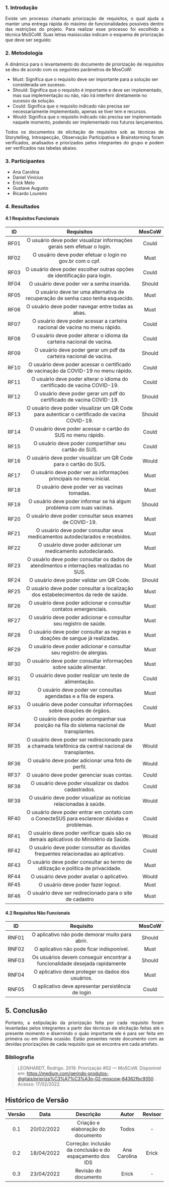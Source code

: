 ### 1. Introdução

<p style="text-align: justify;"> Existe um processo chamado priorização de requisitos, o qual ajuda a manter uma entrega rápida do máximo de funcionalidades possíveis dentro das restrições do projeto. Para realizar esse processo foi escolhido a técnica MoSCoW. Suas letras maiúsculas indicam o esquema de priorização que deve ser seguido: </p>

### 2. Metodologia

<p style="text-align: justify;"> A dinâmica para o levantamento do documento de priorização de requisitos se deu de acordo com os seguintes parâmetros de MosCoW: </p>

- Must: Significa que o requisito deve ser importante para a solução ser considerada um sucesso.
- Should: Significa que o requisito é importante e deve ser implementado, mas sua implementação ou não, não irá interferir diretamente no sucesso da solução.
- Could: Significa que o requisito indicado não precisa ser necessariamente implementado, apenas se tiver tem e recursos.
- Would: Significa que o requisito indicado não precisa ser implementado naquele momento, podendo ser implementado nos futuros lançamentos.

<p style="text-align: justify;"> Todos os documentos de elicitação de requisitos sob as técnicas de Storytelling, Introspecção, Observação Participativa e Brainstorming foram verificados, analisados e priorizados pelos integrantes do grupo e podem ser verificados nas tabelas abaixo. </p>

### 3. Participantes

- Ana Carolina
- Daniel Vinícius
- Erick Melo
- Gustave Augusto
- Ricardo Loureiro

### 4. Resultados

#### 4.1 Requisitos Funcionais

| ID    | Requisitos                                                                                            | MosCoW |
| :-----: | :-----------------------------------------------------------------------------------------------------: | :----: |
| RF01 | O usuário deve poder visualizar informações gerais sem efetuar o login.                               | Could  |
| RF02 | O usuário deve poder efetuar o login no gov.br com o cpf.                                              |  Must  |
| RF03 | O usuário deve poder escolher outras opções de identificação para login.                              | Could  |
| RF04 | O usuário deve poder ver a senha inserida.                                                            | Should |
| RF05 | O usuário deve ter uma alternativa de recuperação de senha caso tenha esquecido.                      |  Must  |
| RF06 | O usuário deve poder navegar entre todas as abas.                                                     |  Must  |
| RF07 | O usuário deve poder acessar a carteira nacional de vacina no menu rápido.                            | Could  |
| RF08 | O usuário deve poder alterar o idioma da carteira nacional de vacina.                                 | Could  |
| RF09 | O usuário deve poder gerar um pdf da carteira nacional de vacina.                                     | Should |
| RF10 | O usuário deve poder acessar o certificado de vacinação da COVID-19 no menu rápido.                   | Could  |
| RF11 | O usuário deve poder alterar o idioma do certificado de vacina COVID-19.                              | Could  |
| RF12 | O usuário deve poder gerar um pdf do certificado de vacina COVID-19.                                  | Should |
| RF13 | O usuário deve poder visualizar um QR Code para autenticar o certificado de vacina COVID-19.          | Should |
| RF14 | O usuário deve poder acessar o cartão do SUS no menu rápido.                                          | Could  |
| RF15 | O usuário deve poder compartilhar seu cartão do SUS.                                                  | Could  |
| RF16 | O usuário deve poder visualizar um QR Code para o cartão do SUS.                                      | Would  |
| RF17 | O usuário deve poder ver as informações principais no menu inicial.                                   |  Must  |
| RF18 | O usuário deve poder ver as vacinas tomadas.                                                          |  Must  |
| RF19 | O usuário deve poder informar se há algum problema com suas vacinas.                                  | Should |
| RF20 | O usuário deve poder consultar seus exames de COVID-19.                                               |  Must  |
| RF21 | O usuário deve poder consultar seus medicamentos autodeclarados e recebidos.                          |  Must  |
| RF22 | O usuário deve poder adicionar um medicamento autodeclarado.                                          |  Must  |
| RF23 | O usuário deve poder consultar os dados de atendimentos e internações realizadas no SUS.              |  Must  |
| RF24 | O usuário deve poder validar um QR Code.                                                              | Should |
| RF25 | O usuário deve poder consultar a localização dos estabelecimentos da rede de saúde.                   |  Must  |
| RF26 | O usuário deve poder adicionar e consultar contatos emergenciais.                                     |  Must  |
| RF27 | O usuário deve poder adicionar e consultar seu registro de saúde.                                     |  Must  |
| RF28 | O usuário deve poder consultar as regras e doações de sangue já realizadas.                           |  Must  |
| RF29 | O usuário deve poder adicionar e consultar seu registro de alergias.                                  |  Must  |
| RF30 | O usuário deve poder consultar informações sobre saúde alimentar.                                     |  Must  |
| RF31 | O usuário deve poder realizar um teste de alimentação.                                                | Could  |
| RF32 | O usuário deve poder ver consultas agendadas e a fila de espera.                                      |  Must  |
| RF33 | O usuário deve poder consultar informações sobre doações de órgãos.                                   | Could  |
| RF34 | O usuário deve poder acompanhar sua posição na fila do sistema nacional de transplantes.              |  Must  |
| RF35 | O usuário deve poder ser redirecionado para a chamada telefônica da central nacional de transplantes. | Would  |
| RF36 | O usuário deve poder adicionar uma foto de perfil.                                                    | Would  |
| RF37 | O usuário deve poder gerenciar suas contas.                                                           | Could  |
| RF38 | O usuário deve poder visualizar os dados cadastrados.                                                 | Could  |
| RF39 | O usuário deve poder visualizar as notícias relacionadas à saúde.                                     | Would  |
| RF40 | O usuário deve poder entrar em contato com o ConecteSUS para esclarecer dúvidas e problemas.          | Could  |
| RF41 | O usuário deve poder verificar quais são os demais aplicativos do Ministério da Saúde.                | Would  |
| RF42 | O usuário deve poder consultar as duvidas frequentes relacionadas ao aplicativo.                      | Could  |
| RF43 | O usuário deve poder consultar ao termo de utilização e política de privacidade.                      |  Must  |
| RF44 | O usuário deve poder avaliar o aplicativo.                                                            | Would  |
| RF45 | O usuário deve poder fazer logout.                                                                    |  Must  |
| RF46 | O usuário deve ser redirecionado para o site de cadastro                                              |  Must  |

#### 4.2 Requisitos Não Funcionais

| ID     | Requisito                                                                   | MosCoW |
| :------: | :---------------------------------------------------------------------------: | :----: |
| RNF01 | O aplicativo não pode demorar muito para abrir.                             | Should |
| RNF02 | O aplicativo não pode ficar indisponível.                                   |  Must  |
| RNF03 | Os usuários devem conseguir encontrar a funcionalidade desejada rapidamente | Should |
| RNF04 | O aplicativo deve proteger os dados dos usuários.                           |  Must  |
| RNF05 | O aplicativo deve apresentar persistência de login                          | Could  |

## 5. Conclusão 
<p style="text-align: justify;">Portanto, a estipulação da priorização feita por cada requisito foram levantadas pelos integrantes  a partir das técnicas de elicitação feitas até o presente momento e disernindo o quão importante ele é para ser feita em primeira ou em última ocasião. Estão presentes neste documento com as devidas priorizações de cada requisito que se encontra em cada artefato.</p>

### Bibliografia

> LEONHARDT, Rodrigo. 2019. Priorização #02 — MoSCoW. Disponível em: https://medium.com/gerindo-produtos-digitais/prioriza%C3%A7%C3%A3o-02-moscow-84362fbc9350 . Acesso: 17/02/2022.

## Histórico de Versão

| Versão |    Data    |             Descrição             | Autor | Revisor |
| :----: | :--------: | :-------------------------------: | :---: | :-----: |
|  0.1   | 20/02/2022 | Criação e elaboração do documento | Todos |    -    |
|  0.2   | 18/04/2022 | Correção: inclusão da conclusão e do espaçamento dos IDS | Ana Carolina |    Erick   |
| 0.3 | 23/04/2022 | Revisão do documento | Erick | -  |
